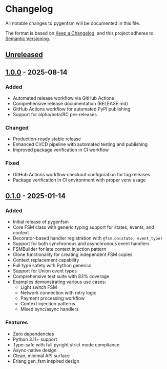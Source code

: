 # Changelog

All notable changes to pygenfsm will be documented in this file.

The format is based on [Keep a Changelog](https://keepachangelog.com/en/1.1.0/),
and this project adheres to [Semantic Versioning](https://semver.org/spec/v2.0.0.html).

## [Unreleased]

## [1.0.0] - 2025-08-14

### Added
- Automated release workflow via GitHub Actions
- Comprehensive release documentation (RELEASE.md)
- GitHub Actions workflow for automated PyPI publishing
- Support for alpha/beta/RC pre-releases

### Changed
- Production-ready stable release
- Enhanced CI/CD pipeline with automated testing and publishing
- Improved package verification in CI workflow

### Fixed
- GitHub Actions workflow checkout configuration for tag releases
- Package verification in CI environment with proper venv usage

## [0.1.0] - 2025-01-14

### Added
- Initial release of pygenfsm
- Core FSM class with generic typing support for states, events, and context
- Decorator-based handler registration with `@fsm.on(state, event_type)`
- Support for both synchronous and asynchronous event handlers
- FSMBuilder for late context injection pattern
- Clone functionality for creating independent FSM copies
- Context replacement capability
- Full type safety with Python generics
- Support for Union event types
- Comprehensive test suite with 83% coverage
- Examples demonstrating various use cases:
  - Light switch FSM
  - Network connection with retry logic
  - Payment processing workflow
  - Context injection patterns
  - Mixed sync/async handlers

### Features
- Zero dependencies
- Python 3.11+ support
- Type-safe with full pyright strict mode compliance
- Async-native design
- Clean, minimal API surface
- Erlang gen_fsm inspired design

[Unreleased]: https://github.com/serialx/pygenfsm/compare/v1.0.0...HEAD
[1.0.0]: https://github.com/serialx/pygenfsm/compare/v0.1.0...v1.0.0
[0.1.0]: https://github.com/serialx/pygenfsm/releases/tag/v0.1.0